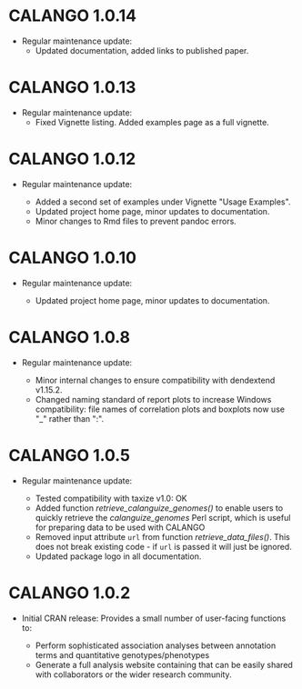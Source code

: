 # CALANGO 1.0.14

- Regular maintenance update:
    - Updated documentation, added links to published paper.

# CALANGO 1.0.13

- Regular maintenance update:
    - Fixed Vignette listing. Added examples page as a full vignette.

# CALANGO 1.0.12

- Regular maintenance update:
    
    - Added a second set of examples under Vignette "Usage Examples".
    - Updated project home page, minor updates to documentation.
    - Minor changes to Rmd files to prevent pandoc errors.

# CALANGO 1.0.10

- Regular maintenance update:
    
    - Updated project home page, minor updates to documentation.

# CALANGO 1.0.8

- Regular maintenance update:

    - Minor internal changes to ensure compatibility with dendextend v1.15.2.
    - Changed naming standard of report plots to increase Windows compatibility:
      file names of correlation plots and boxplots now use "_" rather than ":".

# CALANGO 1.0.5

- Regular maintenance update:

    - Tested compatibility with taxize v1.0: OK
    - Added function *retrieve_calanguize_genomes()* to enable users to quickly 
    retrieve the *calanguize_genomes* Perl script, which is useful for preparing 
    data to be used with CALANGO
    - Removed input attribute `url` from function *retrieve_data_files()*. This 
    does not break existing code - if `url` is passed it will just be ignored.
    - Updated package logo in all documentation.


# CALANGO 1.0.2

- Initial CRAN release: Provides a small number of user-facing functions to:

    - Perform sophisticated association analyses between annotation terms and quantitative genotypes/phenotypes
    - Generate a full analysis website containing that can be easily shared with collaborators or the wider research community.
